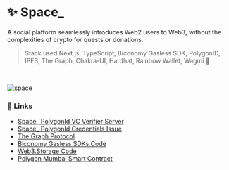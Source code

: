 # ✨ Space_

A social platform seamlessly introduces Web2 users to Web3, without the complexities of crypto for quests or donations.
>Stack used Next.js, TypeScript, Biconomy Gasless SDK, PolygonID, IPFS, The Graph,  Chakra-UI, Hardhat, Rainbow Wallet, Wagmi 🚀

<br/>

![space](https://bafybeiagirshvmuvabo3tbw7esqhwdhp22z3j5nh24rihube322uahulye.ipfs.w3s.link/space.png)


### 🔗 Links
- [Space_ PolygonId VC Verifier Server](https://github.com/lakshh07/space-vc-server)
- [Space_ PolygonId Credentials Issue](https://issuer-ui.polygonid.me/credentials/scan-link/2a3bc413-5f08-4a30-8e06-ad518c76ba57)
- [The Graph Protocol](https://api.studio.thegraph.com/query/55782/space/v0.0.4)
- [Biconomy Gasless SDKs Code](https://github.com/lakshh07/space_/blob/main/packages/next-app/hooks/useAccountAbstraction.ts)
- [Web3.Storage Code](https://github.com/lakshh07/space_/blob/main/packages/next-app/hooks/useWeb3StorageClient.ts)
- [Polygon Mumbai Smart Contract](https://mumbai.polygonscan.com/address/0x67A94C43b74562aa461e3cf0ED91CfF66427312D)